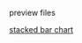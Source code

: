 preview files

[stacked bar chart](https://htmlpreview.github.io/?https://github.com/elliegert/elliegert.github.io/blob/main/characteristics_plotly%20(1).html)
